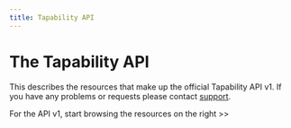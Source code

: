 ```yaml
---
title: Tapability API
---
```


# The Tapability API

This describes the resources that make up the official Tapability API v1. If
you have any problems or requests please contact
[support](mailto:support@tapability.org?subject=API).

For the API v1, start browsing the resources on the right >>
